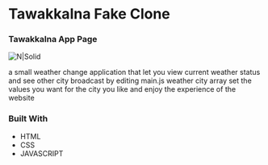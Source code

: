 # Tawakkalna Fake Clone
### Tawakkalna App Page

![N|Solid](https://i.ibb.co/54rPSdj/Weather-Application-Gif.gif)



a small weather change application that let you view current weather status 
and see other city broadcast
by editing main.js weather city array
set the values you want for the city you like
and enjoy the experience of the website



### Built With
- HTML
- CSS
- JAVASCRIPT

